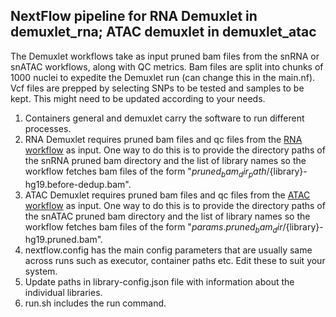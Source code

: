 ## NextFlow pipeline for RNA Demuxlet in demuxlet_rna; ATAC demuxlet in demuxlet_atac

The Demuxlet workflows take as input pruned bam files from the snRNA or snATAC workflows, along with QC metrics. Bam files are split into chunks of 1000 nuclei to expedite the Demuxlet run (can change this in the main.nf). Vcf files are prepped by selecting SNPs to be tested and samples to be kept. This might need to be updated according to your needs.  
1. Containers general and demuxlet carry the software to run different processes.
2. RNA Demuxlet requires pruned bam files and qc files from the [RNA workflow](https://github.com/porchard/snRNAseq-NextFlow)  as input. One way to do this is to provide the directory paths of the snRNA pruned bam directory and the list of library names so the workflow fetches bam files of the form "${pruned_bam_dir_path}/${library}-hg19.before-dedup.bam".  
3. ATAC Demuxlet requires pruned bam files and qc files from the [ATAC workflow](https://github.com/porchard/snATACseq-NextFlow) as input. One way to do this is to provide the directory paths of the snATAC pruned bam directory and the list of library names so the workflow fetches bam files of the form "${params.pruned_bam_dir}/${library}-hg19.pruned.bam".
4. nextflow.config has the main config parameters that are usually same across runs such as executor, container paths etc. Edit these to suit your system.
5. Update paths in library-config.json file with information about the individual libraries. 
6. run.sh includes the run command.
